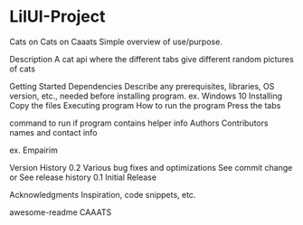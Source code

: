 # LilUI-Project
Cats on Cats on Caaats
Simple overview of use/purpose.

Description
A cat api where the different tabs give different random pictures of cats

Getting Started
Dependencies
Describe any prerequisites, libraries, OS version, etc., needed before installing program.
ex. Windows 10
Installing
Copy the files
Executing program
How to run the program
Press the tabs


command to run if program contains helper info
Authors
Contributors names and contact info

ex. Empairim

Version History
0.2
Various bug fixes and optimizations
See commit change or See release history
0.1
Initial Release

Acknowledgments
Inspiration, code snippets, etc.

awesome-readme
CAAATS
